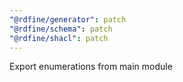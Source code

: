 ```yaml
---
"@rdfine/generator": patch
"@rdfine/schema": patch
"@rdfine/shacl": patch
---
```


Export enumerations from main module
